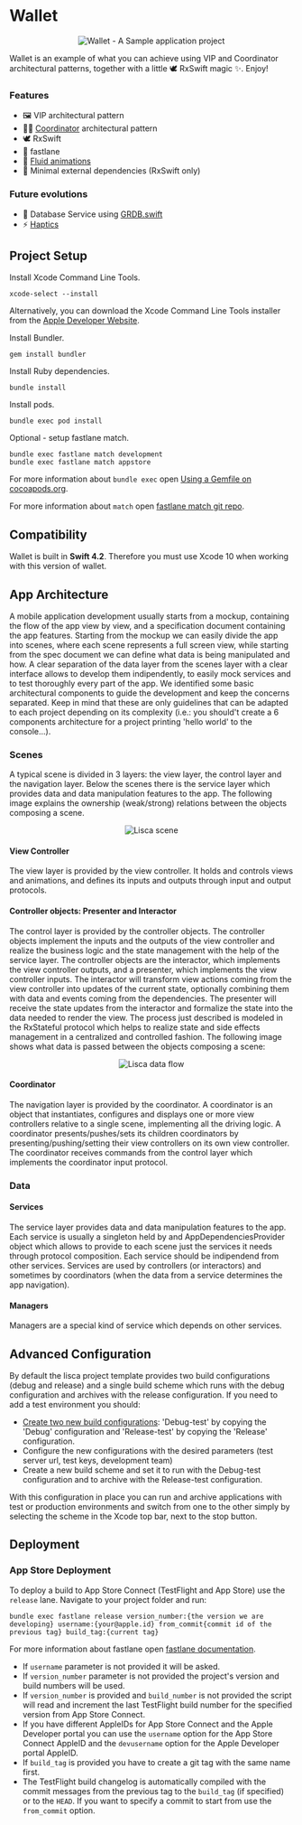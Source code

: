 # Wallet

<p align="center"><img src=".images/project-cover.png" alt="Wallet - A Sample application project"></p>

Wallet is an example of what you can achieve using VIP and Coordinator architectural patterns, together with a little 🕊 RxSwift magic ✨. Enjoy!

### Features
- 🖼 VIP architectural pattern
- 👮🏻‍ [Coordinator](http://khanlou.com/2015/10/coordinators-redux/) architectural pattern
- 🕊 RxSwift
- 🚀 fastlane
- 🌊 [Fluid animations](https://developer.apple.com/videos/play/wwdc2018/803/)
- 🤷‍ Minimal external dependencies (RxSwift only)

### Future evolutions
- 📙 Database Service using [GRDB.swift](https://github.com/groue/GRDB.swift)
- ⚡ [Haptics](https://developer.apple.com/documentation/uikit/animation_and_haptics)

## Project Setup

Install Xcode Command Line Tools.

	xcode-select --install

Alternatively, you can download the Xcode Command Line Tools installer from the [Apple Developer Website](https://developer.apple.com/downloads/more).

Install Bundler.

	gem install bundler


Install Ruby dependencies.

	bundle install  

Install pods.

	bundle exec pod install

Optional - setup fastlane match.

	bundle exec fastlane match development
	bundle exec fastlane match appstore

For more information about `bundle exec` open [Using a Gemfile on cocoapods.org](https://guides.cocoapods.org/using/a-gemfile.html). 

For more information about `match` open [fastlane match git repo](https://docs.fastlane.tools/actions/match/).

## Compatibility

Wallet is built in **Swift 4.2**. Therefore you must use Xcode 10 when working with this version of wallet.

## App Architecture
A mobile application development usually starts from a mockup, containing the flow of the app view by view, and a specification document containing the app features. Starting from the mockup we can easily divide the app into scenes, where each scene represents a full screen view, while starting from the spec document we can define what data is being manipulated and how. A clear separation of the data layer from the scenes layer with a clear interface allows to develop them indipendently, to easily mock services and to test thoroughly every part of the app. We identified some basic architectural components to guide the development and keep the concerns separated. Keep in mind that these are only guidelines that can be adapted to each project depending on its complexity (i.e.: you should't create a 6 components architecture for a project printing 'hello world' to the console...).

### Scenes
A typical scene is divided in 3 layers: the view layer, the control layer and the navigation layer. Below the scenes there is the service layer which provides data and data manipulation features to the app.
The following image explains the ownership (weak/strong) relations between the objects composing a scene.

<p align="center"><img src=".images/lisca-scene.png" alt="Lisca scene"></p>

#### View Controller
The view layer is provided by the view controller. It holds and controls views and animations, and defines its inputs and outputs through input and output protocols.

#### Controller objects: Presenter and Interactor
The control layer is provided by the controller objects. The controller objects implement the inputs and the outputs of the view controller and realize the business logic and the state management with the help of the service layer. The controller objects are the interactor, which implements the view controller outputs, and a presenter, which implements the view controller inputs. The interactor will transform view actions coming from the view controller into updates of the current state, optionally combining them with data and events coming from the dependencies. The presenter will receive the state updates from the interactor and formalize the state into the data needed to render the view. The process just described is modeled in the RxStateful protocol which helps to realize state and side effects management in a centralized and controlled fashion.
The following image shows what data is passed between the objects composing a scene:

<p align="center"><img src=".images/lisca-data-flow.png" alt="Lisca data flow"></p>

#### Coordinator
The navigation layer is provided by the coordinator. A coordinator is an object that instantiates, configures and displays one or more view controllers relative to a single scene, implementing all the driving logic. A coordinator presents/pushes/sets its children coordinators by presenting/pushing/setting their view controllers on its own view controller. The coordinator receives commands from the control layer which implements the coordinator input protocol.

### Data

#### Services
The service layer provides data and data manipulation features to the app. Each service is usually a singleton held by and AppDependenciesProvider object which allows to provide to each scene just the services it needs through protocol composition. Each service should be indipendend from other services. Services are used by controllers (or interactors) and sometimes by coordinators (when the data from a service determines the app navigation).

#### Managers
Managers are a special kind of service which depends on other services.

## Advanced Configuration
By default the lisca project template provides two build configurations (debug and release) and a single build scheme which runs with the debug configuration and archives with the release configuration.
If you need to add a test environment you should:
- [Create two new build configurations](https://stackoverflow.com/a/19882062/7641654): 'Debug-test' by copying the 'Debug' configuration and 'Release-test' by copying the 'Release' configuration.
- Configure the new configurations with the desired parameters (test server url, test keys, development team)
- Create a new build scheme and set it to run with the Debug-test configuration and to archive with the Release-test configuration.

With this configuration in place you can run and archive applications with test or production environments and switch from one to the other simply by selecting the scheme in the Xcode top bar, next to the stop button.

## Deployment

### App Store Deployment

To deploy a build to App Store Connect (TestFlight and App Store) use the `release` lane. Navigate to your project folder and run:
```
bundle exec fastlane release version_number:{the version we are developing} username:{your@apple.id} from_commit{commit id of the previous tag} build_tag:{current tag}
```

For more information about fastlane open [fastlane documentation](https://docs.fastlane.tools).

- If `username` parameter is not provided it will be asked.
- If `version_number` parameter is not provided the project's version and build numbers will be used.
- If `version_number` is provided and `build_number` is not provided the script will read and increment the last TestFlight build number for the specified version from App Store Connect.
- If you have different AppleIDs for App Store Connect and the Apple Developer portal you can use the `username` option for the App Store Connect AppleID and the `devusername` option for the Apple Developer portal AppleID.
- If `build_tag` is provided you have to create a git tag with the same name first.
- The TestFlight build changelog is automatically compiled with the commit messages from the previous tag to the `build_tag` (if specified) or to the `HEAD`. If you want to specify a commit to start from use the `from_commit` option.
